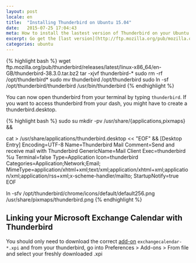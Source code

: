 ```yaml
---
layout: post
locale: en
title:  "Installing Thunderbird on Ubuntu 15.04"
date:   2015-07-25 17:04:43
meta: How to install the lastest version of Thunderbird on your Ubuntu
excerpt: Go get the [last version](http://ftp.mozilla.org/pub/mozilla.org/thunderbird/releases/latest/) of Thunderbird for your architecture in your language.
categories: ubuntu
---
```


{% highlight bash %}
wget ftp.mozilla.org/pub/thunderbird/releases/latest/linux-x86_64/en-GB/thunderbird-38.3.0.tar.bz2
tar -xjvf thunderbird-*
sudo rm -rf /opt/thunderbird*
sudo mv thunderbird /opt/thunderbird
sudo ln -sf /opt/thunderbird/thunderbird /usr/bin/thunderbird
{% endhighlight %}

You can now open thunderbird from your terminal by typing `thunderbird`.
If you want to access thunderbird from your dash, you might have to create a thunderbird.desktop.

{% highlight bash %}
sudo su
mkdir -pv /usr/share/{applications,pixmaps} &&

cat > /usr/share/applications/thunderbird.desktop << "EOF" &&
[Desktop Entry]
Encoding=UTF-8
Name=Thunderbird Mail
Comment=Send and receive mail with Thunderbird
GenericName=Mail Client
Exec=thunderbird %u
Terminal=false
Type=Application
Icon=thunderbird
Categories=Application;Network;Email;
MimeType=application/xhtml+xml;text/xml;application/xhtml+xml;application/xml;application/rss+xml;x-scheme-handler/mailto;
StartupNotify=true
EOF

ln -sfv /opt/thunderbird/chrome/icons/default/default256.png /usr/share/pixmaps/thunderbird.png
{% endhighlight %}

## Linking your Microsoft Exchange Calendar with Thunderbird

You should only need to download the correct [add-on] `exchangecalendar-*.xpi` and from your thunderbird, go into Preferences > Add-ons > From file and select your freshly downloaded .xpi

[add-on]: https://github.com/Ericsson/exchangecalendar/releases
